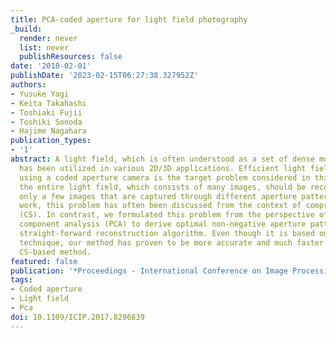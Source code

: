 ```yaml
---
title: PCA-coded aperture for light field photography
_build:
  render: never
  list: never
  publishResources: false
date: '2018-02-01'
publishDate: '2023-02-15T06:27:38.327952Z'
authors:
- Yusuke Yagi
- Keita Takahashi
- Toshiaki Fujii
- Toshiki Sonoda
- Hajime Nagahara
publication_types:
- '1'
abstract: A light field, which is often understood as a set of dense multi-view images,
  has been utilized in various 2D/3D applications. Efficient light field acquisition
  using a coded aperture camera is the target problem considered in this paper. Specifically,
  the entire light field, which consists of many images, should be reconstructed from
  only a few images that are captured through different aperture patterns. In previous
  work, this problem has often been discussed from the context of compressed sensing
  (CS). In contrast, we formulated this problem from the perspective of principal
  component analysis (PCA) to derive optimal non-negative aperture patterns and a
  straight-forward reconstruction algorithm. Even though it is based on a conventional
  technique, our method has proven to be more accurate and much faster than a state-of-the-art
  CS-based method.
featured: false
publication: '*Proceedings - International Conference on Image Processing, ICIP*'
tags:
- Coded aperture
- Light field
- Pca
doi: 10.1109/ICIP.2017.8296839
---
```


